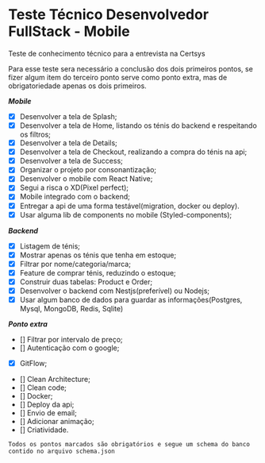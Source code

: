 # Teste Técnico Desenvolvedor FullStack - Mobile
Teste de conhecimento técnico para a entrevista na Certsys

Para esse teste sera necessário a conclusão dos dois primeiros pontos, se fizer algum item do terceiro ponto serve como ponto extra, mas de obrigatoriedade apenas os dois primeiros.

**_Mobile_**
- [x] Desenvolver a tela de Splash;
- [x] Desenvolver a tela de Home, listando os ténis do backend e respeitando os filtros;
- [x] Desenvolver a tela de Details;
- [x] Desenvolver a tela de Checkout, realizando a compra do ténis na api;
- [x] Desenvolver a tela de Success;
- [x] Organizar o projeto por consonantização;
- [x] Desenvolver o mobile com React Native;
- [x] Segui a risca o XD(Pixel perfect);
- [x] Mobile integrado com o backend;
- [x] Entregar a api de uma forma testável(migration, docker ou deploy).
- [x] Usar alguma lib de components no mobile (Styled-components);

**_Backend_**
- [x] Listagem de ténis;
- [x] Mostrar apenas os ténis que tenha em estoque;
- [x] Filtrar por nome/categoria/marca;
- [x] Feature de comprar ténis, reduzindo o estoque;
- [x] Construir duas tabelas: Product e Order;
- [x] Desenvolver o backend com Nestjs(preferível) ou Nodejs;
- [x] Usar algum banco de dados para guardar as informações(Postgres, Mysql, MongoDB, Redis, Sqlite)

**_Ponto extra_**
- [] Filtrar por intervalo de preço;
- [] Autenticação com o google;
- [x] GitFlow;
- [] Clean Architecture;
- [] Clean code; 
- [] Docker;
- [] Deploy da api;
- [] Envio de email;
- [] Adicionar animação;
- [] Criatividade.

```text
Todos os pontos marcados são obrigatórios e segue um schema do banco contido no arquivo schema.json
```